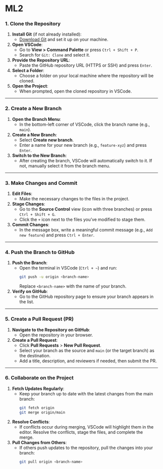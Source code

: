 # ML2


### **1. Clone the Repository**
1. **Install Git** (if not already installed):
   - [Download Git](https://git-scm.com/downloads) and set it up on your machine.
2. **Open VSCode**:
   - Go to **View > Command Palette** or press `Ctrl + Shift + P`.
   - Search for `Git: Clone` and select it.
3. **Provide the Repository URL**:
   - Paste the GitHub repository URL (HTTPS or SSH) and press `Enter`.
4. **Select a Folder**:
   - Choose a folder on your local machine where the repository will be cloned.
5. **Open the Project**:
   - When prompted, open the cloned repository in VSCode.

---

### **2. Create a New Branch**
1. **Open the Branch Menu**:
   - In the bottom-left corner of VSCode, click the branch name (e.g., `main`).
2. **Create a New Branch**:
   - Select **Create new branch**.
   - Enter a name for your new branch (e.g., `feature-xyz`) and press `Enter`.
3. **Switch to the New Branch**:
   - After creating the branch, VSCode will automatically switch to it. If not, manually select it from the branch menu.

---

### **3. Make Changes and Commit**
1. **Edit Files**:
   - Make the necessary changes to the files in the project.
2. **Stage Changes**:
   - Go to the **Source Control** view (icon with three branches) or press `Ctrl + Shift + G`.
   - Click the `+` icon next to the files you’ve modified to stage them.
3. **Commit Changes**:
   - In the message box, write a meaningful commit message (e.g., `Add new feature`) and press `Ctrl + Enter`.

---

### **4. Push the Branch to GitHub**
1. **Push the Branch**:
   - Open the terminal in VSCode (`Ctrl + ~`) and run:
     ```bash
     git push -u origin <branch-name>
     ```
     Replace `<branch-name>` with the name of your branch.
2. **Verify on GitHub**:
   - Go to the GitHub repository page to ensure your branch appears in the list.

---

### **5. Create a Pull Request (PR)**
1. **Navigate to the Repository on GitHub**:
   - Open the repository in your browser.
2. **Create a Pull Request**:
   - Click **Pull Requests** > **New Pull Request**.
   - Select your branch as the source and `main` (or the target branch) as the destination.
   - Add a title, description, and reviewers if needed, then submit the PR.

---

### **6. Collaborate on the Project**
1. **Fetch Updates Regularly**:
   - Keep your branch up to date with the latest changes from the main branch:
     ```bash
     git fetch origin
     git merge origin/main
     ```
2. **Resolve Conflicts**:
   - If conflicts occur during merging, VSCode will highlight them in the editor. Resolve the conflicts, stage the files, and complete the merge.
3. **Pull Changes from Others**:
   - If others push updates to the repository, pull the changes into your branch:
     ```bash
     git pull origin <branch-name>
     ```

